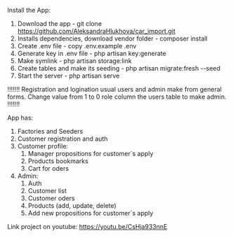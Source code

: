 Install the App:
1. Download the app - git clone https://github.com/AleksandraHlukhova/car_import.git 
2. Installs dependencies, download vendor folder - composer install 
3. Create .env file - copy .env.example .env
4. Generate key in .env file - php artisan key:generate
5. Make symlink - php artisan storage:link
6. Create tables and make its seeding -  php artisan migrate:fresh --seed
7. Start the server - php artisan serve

!!!!!!!
Registration and logination usual users and admin make from general forms. Change value from 1 to 0 role column the users table to make admin.
!!!!!!!

App has:
1. Factories and Seeders
2. Customer registration and auth
3. Customer profile:
    1. Manager propositions for customer`s apply
    2. Products bookmarks
    3. Cart for oders
4. Admin:
    1. Auth
    2. Customer list
    3. Customer oders
    4. Products (add, update, delete)
    5. Add new propositions for customer`s apply

Link project on youtube: 
https://youtu.be/CsHja933nnE
